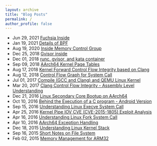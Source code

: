```yaml
---
layout: archive
title: "Blog Posts"
permalink: /
author_profile: false
---
```


* Jun 29, 2021	[Fuchsia Inside](posts/2021-06-29-fuchsia.md)
* Jan 19, 2021	[Details of BPF](posts/2021-01-19-bpf.md)
* Aug 19, 2020	[Inside Memory Control Group](posts/2020-08-19-memcg.md)
* Dec 25, 2018	[Gvisor inside](posts/2018-12-25-gvisor-inside.md)
* Dec 01, 2018  [runc, gvisor, and kata container](posts/2018-12-01-sectainer.md)
* Sep 09, 2018	[AArch64 Kernel Page Tables](posts/2018-09-09-page-table.md)
* Aug 17, 2018	[Kernel Forward Control Flow Integrity based on Clang](posts/2018-08-17-kernel-cfi.md)
* Aug 12, 2018	[Control Flow Graph for System Call](posts/2018-08-12-syscall.md)
* Jul 01, 2017	[Compile (GCC and Clang) and QEMU Linux Kernel](posts/2017-07-01-kernel-qemu.md)
* Mar 20, 2017	[Clang Control Flow Integrity - Assembly Level Understanding](posts/2017-03-20-clang-cfi.md)
* Dec 21, 2016	[Linux Secondary Core Bootup on AArch64](posts/2016-12-21-secondary-bootup.md)
* Oct 10, 2016	[Behind the Execution of a C program - Android Version](posts/2016-10-10-c-startup.md)
* Sep 15, 2016	[Understanding Linux Execve System Call](posts/2016-09-15-kernel-execve.md)
* Apr 25, 2016	[Kernel Pipe IOV CVE (CVE-2015-1805) Exploit Analysis](posts/2016-04-25-1805-cve.md)
* Apr 16, 2016	[Understanding Linux Fork System Call](posts/2016-04-16-kernel-fork.md)
* Apr 10, 2016	[AArch64 Exception Handling](posts/2016-04-10-aarch64-exception.md)
* Dec 18, 2015	[Understanding Linux Kernel Stack](posts/2015-12-18-kernel-stack.md)
* Sep 16, 2015	[Short Notes on File System](posts/2015-09-16-file-system.md)
* Feb 02, 2015	[Memory Management for ARM32](posts/2015-02-02-arm32-mm.md)
